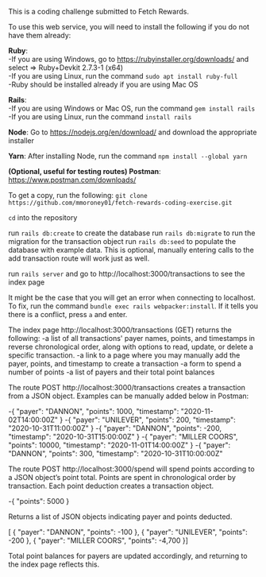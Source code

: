 This is a coding challenge submitted to Fetch Rewards.

To use this web service, you will need to install the following if you do not have them already:

**Ruby**:<br />
-If you are using Windows, go to https://rubyinstaller.org/downloads/ and select => Ruby+Devkit 2.7.3-1 (x64)<br />
-If you are using Linux, run the command `sudo apt install ruby-full`<br />
-Ruby should be installed already if you are using Mac OS

**Rails**:<br />
-If you are using Windows or Mac OS, run the command `gem install rails`<br />
-If you are using Linux, run the command `install rails`

**Node**: Go to https://nodejs.org/en/download/ and download the appropriate installer

**Yarn**: After installing Node, run the command `npm install --global yarn`

**(Optional, useful for testing routes) Postman**: https://www.postman.com/downloads/


To get a copy, run the following:
`git clone https://github.com/mmoroney01/fetch-rewards-coding-exercise.git`

`cd` into the repository

run `rails db:create` to create the database
run `rails db:migrate` to run the migration for the transaction object
run `rails db:seed` to populate the database with example data. This is optional, manually entering calls to the add transaction route will work just as well.

run `rails server` and go to http://localhost:3000/transactions to see the index page

It might be the case that you will get an error when connecting to localhost. To fix, run the command `bundle exec rails webpacker:install`. If it tells you there is a conflict, press `a` and enter.


The index page http://localhost:3000/transactions (GET) returns the following:
-a list of all transactions' payer names, points, and timestamps in reverse chronological order, along with options to read, update, or delete a specific transaction.
-a link to a page where you may manually add the payer, points, and timestamp to create a transaction
-a form to spend a number of points
-a list of payers and their total point balances

The route POST http://localhost:3000/transactions creates a transaction from a JSON object. Examples can be manually added below in Postman:

-{ "payer": "DANNON", "points": 1000, "timestamp": "2020-11-02T14:00:00Z" }
-{ "payer": "UNILEVER", "points": 200, "timestamp": "2020-10-31T11:00:00Z" }
-{ "payer": "DANNON", "points": -200, "timestamp": "2020-10-31T15:00:00Z" }
-{ "payer": "MILLER COORS", "points": 10000, "timestamp": "2020-11-01T14:00:00Z" }
-{ "payer": "DANNON", "points": 300, "timestamp": "2020-10-31T10:00:00Z" 
 
The route POST http://localhost:3000/spend will spend points according to a JSON object’s point total. Points are spent in chronological order by transaction. Each point deduction creates a transaction object. 

-{ "points": 5000 }

Returns a list of JSON objects indicating payer and points deducted.

[    { "payer": "DANNON", "points": -100 },    { "payer": "UNILEVER", "points": -200 },    { "payer": "MILLER COORS", "points": -4,700 }]

Total point balances for payers are updated accordingly, and returning to the index page reflects this.
